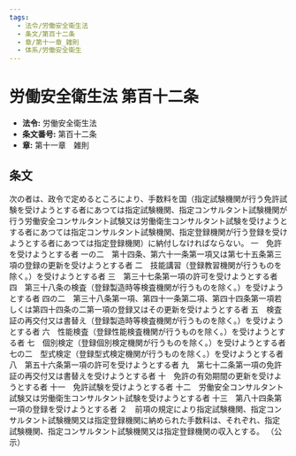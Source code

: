 ```yaml
---
tags:
  - 法令/労働安全衛生法
  - 条文/第百十二条
  - 章/第十一章_雑則
  - 体系/労働安全衛生
---
```

# 労働安全衛生法 第百十二条

- **法令:** 労働安全衛生法
- **条文番号:** 第百十二条
- **章:** 第十一章　雑則

## 条文
次の者は、政令で定めるところにより、手数料を国（指定試験機関が行う免許試験を受けようとする者にあつては指定試験機関、指定コンサルタント試験機関が行う労働安全コンサルタント試験又は労働衛生コンサルタント試験を受けようとする者にあつては指定コンサルタント試験機関、指定登録機関が行う登録を受けようとする者にあつては指定登録機関）に納付しなければならない。
一　免許を受けようとする者
一の二　第十四条、第六十一条第一項又は第七十五条第三項の登録の更新を受けようとする者
二　技能講習（登録教習機関が行うものを除く。）を受けようとする者
三　第三十七条第一項の許可を受けようとする者
四　第三十八条の検査（登録製造時等検査機関が行うものを除く。）を受けようとする者
四の二　第三十八条第一項、第四十一条第二項、第四十四条第一項若しくは第四十四条の二第一項の登録又はその更新を受けようとする者
五　検査証の再交付又は書替え（登録製造時等検査機関が行うものを除く。）を受けようとする者
六　性能検査（登録性能検査機関が行うものを除く。）を受けようとする者
七　個別検定（登録個別検定機関が行うものを除く。）を受けようとする者
七の二　型式検定（登録型式検定機関が行うものを除く。）を受けようとする者
八　第五十六条第一項の許可を受けようとする者
九　第七十二条第一項の免許証の再交付又は書替えを受けようとする者
十　免許の有効期間の更新を受けようとする者
十一　免許試験を受けようとする者
十二　労働安全コンサルタント試験又は労働衛生コンサルタント試験を受けようとする者
十三　第八十四条第一項の登録を受けようとする者
２　前項の規定により指定試験機関、指定コンサルタント試験機関又は指定登録機関に納められた手数料は、それぞれ、指定試験機関、指定コンサルタント試験機関又は指定登録機関の収入とする。
（公示）

